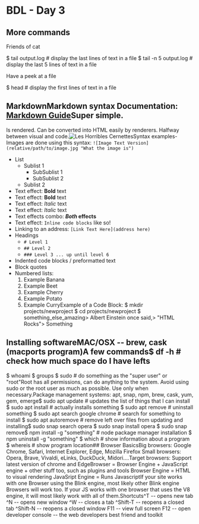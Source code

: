 # BDL - Day 3

## More commands

Friends of cat

$ tail output.log # display the last lines of text in a file
$ tail -n 5 output.log  # display the last 5 lines of text in a file

Have a peek at a file

$ head # display the first lines of text in a file

## MarkdownMarkdown syntax Documentation: [Markdown Guide](https://www.markdownguide.org/basic-syntax)Super simple.
Is rendered.
Can be converted into HTML easily by renderers.
Halfway between visual and code.![Les Horribles Cernettes](./Les_Horribles_Cernettes_in_1992.jpeg "Les Horribles Cernettes say hello")Syntax examples- Images are done using this syntax: `![Image Text Version](relative/path/to/image.jpg "What the image is")`
- List
	- Sublist 1
		- SubSublist 1
		- SubSublist 2
	- Sublist 2
- Text effect: **Bold** text
- Text effect: __Bold__ text
- Text effect: *Italic* text
- Text effect: _Italic_ text
- Text effects combo: **_Both_ effects**
- Text effect: `Inline code blocks` like so!
- Linking to an address: `[Link Text Here](address here)`
- Headings
	- `# Level 1`
	- `## Level 2`
	- `### Level 3 ... up until level 6`
- Indented code blocks / preformatted text
- Block quotes
- Numbered lists:
	1. Example Banana
	1. Example Beet
	1. Example Cherry
	1. Example Potato
	1. Example CurryExample of a Code Block:	$ mkdir projects/newproject
	$ cd projects/newproject
	$ something_else_amazing> Albert Einstein once said,> "HTML Rocks"> Something

## Installing softwareMAC/OSX -- brew, cask (macports program)A few commands$ df -h # check how much space do I have lefts 
$ whoami
$ groups
$ sudo # do something as the "super user" or "root"Root has all permissions, can do anything to the system.
Avoid using sudo or the root user as much as possible. Use only when necessary.Package management systems: apt, snap, npm, brew, cask, yum, gem, emerge$ sudo apt update	# updates the list of things that I can install
$ sudo apt install	# actually installs something
$ sudo apt remove	# uninstall something
$ sudo apt search google chrome	# search for something to install
$ sudo apt autoremove # remove left over files from updating and installing$ sudo snap search opera
$ sudo snap install opera
$ sudo snap remove$ npm install -g "something" # node package manager installation
$ npm uninstall -g "something" $ which  # show information about a program
$ whereis # show program location## Browser BasicsBig browsers: Google Chrome, Safari, Internet Explorer, Edge, Mozilla Firefox
Small browsers: Opera, Brave, Vivaldi, eLinks, DuckDuck, Midori....Target browsers: Support latest version of chrome and EdgeBrowser = Browser Engine + JavaScript engine + other stuff too, such as plugins and tools
Browser Engine = HTML to visual rendering
JavaSript Engine = Runs JavascriptIf your site works with one Browser using the Blink engine, most likely other Blink engine Browsers will work too.
If your JS works with one browser that uses the V8 engine, it will most likely work with all of them.Shortcuts^T -- opens new tab
^N -- opens new window
^W -- closes a tab
^Shift-T -- reopens a closed tab
^Shift-N -- reopens a closed window
F11 -- view full screen
F12 -- open developer console -- the web developers best friend and toolkit